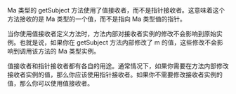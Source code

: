 

Ma 类型的 getSubject 方法使用了值接收者，而不是指针接收者。这意味着这个方法接收的是 Ma 类型的一个值，而不是指向 Ma 类型值的指针。

当你使用值接收者定义方法时，方法内部对接收者实例的修改不会影响到原始实例。也就是说，如果你在 getSubject 方法内部修改了 m 的值，这些修改不会影响到调用该方法的 Ma 类型实例。

值接收者和指针接收者都有各自的用途。通常情况下，如果你需要在方法内部修改接收者实例的值，那么你应该使用指针接收者。如果你不需要修改接收者实例的值，那么你可以使用值接收者。
